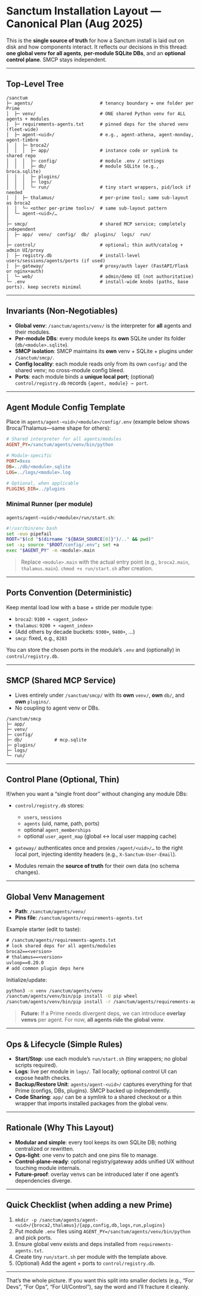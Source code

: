 # Sanctum Installation Layout — Canonical Plan (Aug 2025)

This is the **single source of truth** for how a Sanctum install is laid out on disk and how components interact. It reflects our decisions in this thread: **one global venv for all agents**, **per-module SQLite DBs**, and an **optional control plane**. SMCP stays independent.

---

## Top-Level Tree

```
/sanctum
├─ agents/                         # tenancy boundary = one folder per Prime
│  ├─ venv/                        # ONE shared Python venv for ALL agents + modules
│  ├─ requirements-agents.txt      # pinned deps for the shared venv (fleet-wide)
│  ├─ agent-<uid>/                 # e.g., agent-athena, agent-monday, agent-timbre
│  │  ├─ broca2/
│  │  │  ├─ app/                   # instance code or symlink to shared repo
│  │  │  ├─ config/                # module .env / settings
│  │  │  ├─ db/                    # module SQLite (e.g., broca.sqlite)
│  │  │  ├─ plugins/
│  │  │  ├─ logs/
│  │  │  └─ run/                   # tiny start wrappers, pid/lock if needed
│  │  ├─ thalamus/                 # per-prime tool; same sub-layout as broca2
│  │  └─ <other per-prime tools>/  # same sub-layout pattern
│  └─ agent-<uid>/…
│
├─ smcp/                           # shared MCP service; completely independent
│  ├─ app/  venv/  config/  db/  plugins/  logs/  run/
│
├─ control/                        # optional; thin auth/catalog + admin UI/proxy
│  ├─ registry.db                  # install-level users/sessions/agents/ports (if used)
│  ├─ gateway/                     # proxy/auth layer (FastAPI/Flask or nginx+auth)
│  └─ web/                         # admin/demo UI (not authoritative)
└─ .env                            # install-wide knobs (paths, base ports). keep secrets minimal
```

---

## Invariants (Non-Negotiables)

* **Global venv**: `/sanctum/agents/venv/` is the interpreter for **all** agents and their modules.
* **Per-module DBs**: every module keeps its **own** SQLite under its folder (`db/<module>.sqlite`).
* **SMCP isolation**: SMCP maintains its **own** venv + SQLite + plugins under `/sanctum/smcp/`.
* **Config locality**: each module reads only from its own `config/` and the shared venv; no cross-module config bleed.
* **Ports**: each module binds a **unique local port**; (optional) `control/registry.db` records `{agent, module} → port`.

---

## Agent Module Config Template

Place in `agents/agent-<uid>/<module>/config/.env` (example below shows Broca/Thalamus—same shape for others):

```ini
# Shared interpreter for all agents/modules
AGENT_PY=/sanctum/agents/venv/bin/python

# Module-specific
PORT=9xxx
DB=../db/<module>.sqlite
LOG=../logs/<module>.log

# Optional, when applicable
PLUGINS_DIR=../plugins
```

### Minimal Runner (per module)

`agents/agent-<uid>/<module>/run/start.sh`:

```bash
#!/usr/bin/env bash
set -euo pipefail
ROOT="$(cd "$(dirname "${BASH_SOURCE[0]}")/.." && pwd)"
set -a; source "$ROOT/config/.env"; set +a
exec "$AGENT_PY" -m <module>.main
```

> Replace `<module>.main` with the actual entry point (e.g., `broca2.main`, `thalamus.main`).
> `chmod +x run/start.sh` after creation.

---

## Ports Convention (Deterministic)

Keep mental load low with a base + stride per module type:

* `broca2`: `9100 + <agent_index>`
* `thalamus`: `9200 + <agent_index>`
* (Add others by decade buckets: `9300+`, `9400+`, …)
* `smcp`: fixed, e.g., `8283`

You can store the chosen ports in the module’s `.env` and (optionally) in `control/registry.db`.

---

## SMCP (Shared MCP Service)

* Lives entirely under `/sanctum/smcp/` with its **own** `venv/`, **own** `db/`, and **own** `plugins/`.
* No coupling to agent venv or DBs.

```
/sanctum/smcp
├─ app/
├─ venv/
├─ config/
├─ db/            # mcp.sqlite
├─ plugins/
├─ logs/
└─ run/
```

---

## Control Plane (Optional, Thin)

If/when you want a “single front door” without changing any module DBs:

* `control/registry.db` stores:

  * `users`, `sessions`
  * `agents` (uid, name, path, ports)
  * optional `agent_memberships`
  * optional `user_agent_map` (global ↔ local user mapping cache)
* `gateway/` authenticates once and proxies `/agent/<uid>/…` to the right local port, injecting identity headers (e.g., `X-Sanctum-User-Email`).
* Modules remain the **source of truth** for their own data (no schema changes).

---

## Global Venv Management

* **Path**: `/sanctum/agents/venv/`
* **Pins file**: `/sanctum/agents/requirements-agents.txt`

Example starter (edit to taste):

```txt
# /sanctum/agents/requirements-agents.txt
# lock shared deps for all agents/modules
broca2==<version>
# thalamus==<version>
uvloop==0.20.0
# add common plugin deps here
```

Initialize/update:

```bash
python3 -m venv /sanctum/agents/venv
/sanctum/agents/venv/bin/pip install -U pip wheel
/sanctum/agents/venv/bin/pip install -r /sanctum/agents/requirements-agents.txt
```

> **Future:** If a Prime needs divergent deps, we can introduce **overlay venvs** per agent. For now, **all agents ride the global venv**.

---

## Ops & Lifecycle (Simple Rules)

* **Start/Stop**: use each module’s `run/start.sh` (tiny wrappers; no global scripts required).
* **Logs**: live per module in `logs/`. Tail locally; optional control UI can expose health checks.
* **Backup/Restore Unit**: `agents/agent-<uid>/` captures everything for that Prime (configs, DBs, plugins). SMCP backed up independently.
* **Code Sharing**: `app/` can be a symlink to a shared checkout or a thin wrapper that imports installed packages from the global venv.

---

## Rationale (Why This Layout)

* **Modular and simple**: every tool keeps its own SQLite DB; nothing centralized or rewritten.
* **Ops-light**: one venv to patch and one pins file to manage.
* **Control-plane-ready**: optional registry/gateway adds unified UX without touching module internals.
* **Future-proof**: overlay venvs can be introduced later if one agent’s dependencies diverge.

---

## Quick Checklist (when adding a new Prime)

1. `mkdir -p /sanctum/agents/agent-<uid>/{broca2,thalamus}/{app,config,db,logs,run,plugins}`
2. Put module `.env` files using `AGENT_PY=/sanctum/agents/venv/bin/python` and pick ports.
3. Ensure global venv exists and deps installed from `requirements-agents.txt`.
4. Create tiny `run/start.sh` per module with the template above.
5. (Optional) Add the agent + ports to `control/registry.db`.

---

That’s the whole picture. If you want this split into smaller doclets (e.g., “For Devs”, “For Ops”, “For UI/Control”), say the word and I’ll fracture it cleanly.
